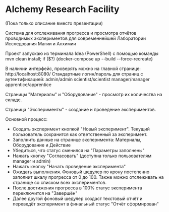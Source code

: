 # Alchemy Research Facility

(Пока только описание вместо презентации)

Система для отслеживания прогресса и просмотра отчётов проводимых экспериментов для современнейшей Лаборатории Исследования Магии и Алхимии

Проект запускаю из терминала Idea (PowerShell) с помощью команды
mvn clean install; if ($?) {docker-compose up --build --force-recreate}

В наличии интерфейс, проверять можно на главной странице: http://localhost:8080/
Стандартные логин/пароль для страниц с аутентификацией:
admin/admin
scientist/scientist
manager/manager
apprentice/apprentice

Страницы "Материалы" и "Оборудование" - просмотр их количества на складе.

Страница "Эксперименты" - создание и проведение экспериментов.

Основной процесс:
- Создать эксперимент кнопкой "Новый эксперимент". Текущий пользователь сохранится как ответственный за эксперимент.
- Заполнить данные на странице эксперимента: Материалы, Оборудование и Действие
- Убедиться, что статус сменился на "Параметры заполнены"
- Нажать кнопку "Согласовать" (доступна только пользователям manager и admin)
- Нажать кнопку "Начать проведение эксперимента"
- Ожидать выполнения. Фоновый шедулер по крону постепенно заполнит шкалу прогресса от 0 до 100. Также можно отслеживать на странице со списком всех экспериментов.
- После достижения прогресса в 100% статус эксперимента переключится на "Завершён"
- Далее другой фоновый шедулер создаст текстовый отчёт и переведёт эксперимент в финальный статус "Отчёт сформирован"
